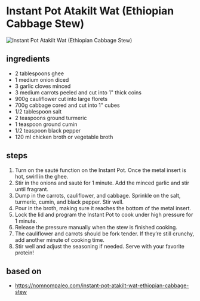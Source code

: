 # Instant Pot Atakilt Wat (Ethiopian Cabbage Stew)

![Instant Pot Atakilt Wat (Ethiopian Cabbage Stew)](https://recipes.ratcliffefamily.org/images/instant-pot-atakilt-wat.jpg)

## ingredients

- 2 tablespoons ghee
- 1 medium onion diced
- 3 garlic cloves minced
- 3 medium carrots peeled and cut into 1" thick coins
- 900g cauliflower cut into large florets
- 700g cabbage cored and cut into 1" cubes
- 1/2 tablespoon salt
- 2 teaspoons ground turmeric
- 1 teaspoon ground cumin
- 1/2 teaspoon black pepper
- 120 ml chicken broth or vegetable broth

## steps

1. Turn on the sauté function on the Instant Pot. Once the metal insert is hot, swirl in the ghee.
2. Stir in the onions and sauté for 1 minute. Add the minced garlic and stir until fragrant.
3. Dump in the carrots, cauliflower, and cabbage. Sprinkle on the salt, turmeric, cumin, and black pepper. Stir well.
4. Pour in the broth, making sure it reaches the bottom of the metal insert.
5. Lock the lid and program the Instant Pot to cook under high pressure for 1 minute.
6. Release the pressure manually when the stew is finished cooking.
7. The cauliflower and carrots should be fork tender. If they’re still crunchy, add another minute of cooking time.
8. Stir well and adjust the seasoning if needed. Serve with your favorite protein!

## based on

- https://nomnompaleo.com/instant-pot-atakilt-wat-ethiopian-cabbage-stew
